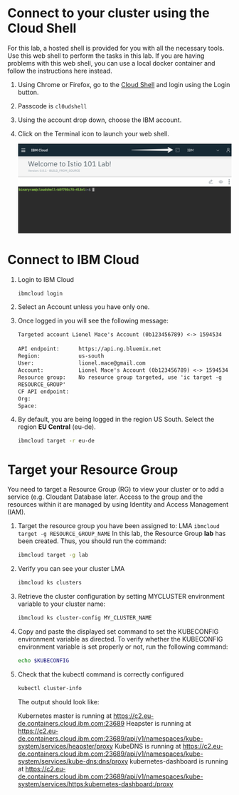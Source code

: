 # Connect to your cluster using the Cloud Shell

For this lab, a hosted shell is provided for you with all the necessary tools. Use this web shell to perform the tasks in this lab. If you are having problems with this web shell, you can use a local docker container and follow the instructions here instead.

1. Using Chrome or Firefox, go to the [Cloud Shell](https://cloudshell-console-workshop.ng.bluemix.net/) and login using the Login button.

1. Passcode is `cl0udshell`

1. Using the account drop down, choose the IBM account.

1. Click on the Terminal icon to launch your web shell.

    ![](./images/cloud-shell.png)

# Connect to IBM Cloud

1. Login to IBM Cloud
    ```sh
    ibmcloud login
    ```

1. Select an Account unless you have only one. 

1. Once logged in you will see the following message:
    ```
    Targeted account Lionel Mace's Account (0b123456789) <-> 1594534

    API endpoint:      https://api.ng.bluemix.net
    Region:            us-south
    User:              lionel.mace@gmail.com
    Account:           Lionel Mace's Account (0b123456789) <-> 1594534
    Resource group:    No resource group targeted, use 'ic target -g RESOURCE_GROUP'
    CF API endpoint:
    Org:
    Space:
    ```

1. By default, you are being logged in the region US South. Select the region **EU Central** (eu-de).
    ```sh
    ibmcloud target -r eu-de
    ```

# Target your Resource Group

You need to target a Resource Group (RG) to view your cluster or to add a service (e.g. Cloudant Database later. Access to the group and the resources within it are managed by using Identity and Access Management (IAM). 

1. Target the resource group you have been assigned to: LMA
    `ibmcloud target -g RESOURCE_GROUP_NAME`
    In this lab, the Resource Group **lab** has been created. Thus, you should run the command:
    ```sh
    ibmcloud target -g lab
    ```

1. Verify you can see your cluster LMA
    ```sh
    ibmcloud ks clusters
    ```

1. Retrieve the cluster configuration by setting MYCLUSTER environment variable to your cluster name:
    ```sh
    ibmcloud ks cluster-config MY_CLUSTER_NAME
    ```

1. Copy and paste the displayed set command to set the KUBECONFIG environment variable as directed. To verify whether the KUBECONFIG environment variable is set properly or not, run the following command:
    ```sh
    echo $KUBECONFIG
    ```

1. Check that the kubectl command is correctly configured 
    ```sh
    kubectl cluster-info
    ```
    The output should look like:
    >
    Kubernetes master is running at https://c2.eu-de.containers.cloud.ibm.com:23689
    Heapster is running at https://c2.eu-de.containers.cloud.ibm.com:23689/api/v1/namespaces/kube-system/services/heapster/proxy
    KubeDNS is running at https://c2.eu-de.containers.cloud.ibm.com:23689/api/v1/namespaces/kube-system/services/kube-dns:dns/proxy
    kubernetes-dashboard is running at https://c2.eu-de.containers.cloud.ibm.com:23689/api/v1/namespaces/kube-system/services/https:kubernetes-dashboard:/proxy
